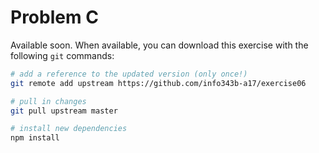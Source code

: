 # Problem C

Available soon. When available, you can download this exercise with the following `git` commands:

```bash
# add a reference to the updated version (only once!)
git remote add upstream https://github.com/info343b-a17/exercise06

# pull in changes
git pull upstream master

# install new dependencies
npm install
```
